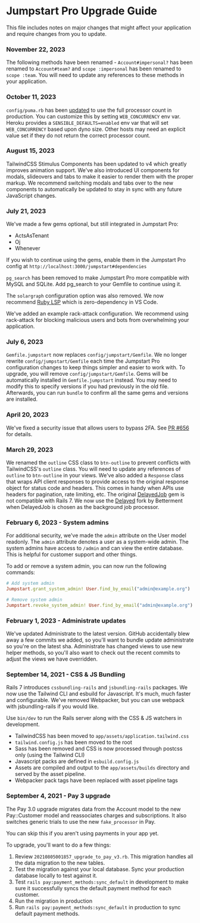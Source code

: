 # Jumpstart Pro Upgrade Guide

This file includes notes on major changes that might affect your application and require changes from you to update.

### November 22, 2023

The following methods have been renamed - `Account#impersonal?` has been renamed to `Account#team?` and `scope :impersonal` has been renamed to `scope :team`. You will need to update any references to these methods in your application.

### October 11, 2023

`config/puma.rb` has been [updated](https://github.com/rails/rails/pull/46838) to use the full processor count in production. You can customize this by setting `WEB_CONCURRENCY` env var. Heroku provides a `SENSIBLE_DEFAULTS=enabled` env var that will set `WEB_CONCURRENCY` based upon dyno size. Other hosts may need an explicit value set if they do not return the correct processor count.

### August 15, 2023

TailwindCSS Stimulus Components has been updated to v4 which greatly improves animation support.
We've also introduced UI components for modals, slideovers and tabs to make it easier to render them with the proper markup. We recommend switching modals and tabs over to the new components to automatically be updated to stay in sync with any future JavaScript changes.

### July 21, 2023

We've made a few gems optional, but still integrated in Jumpstart Pro:

* ActsAsTenant
* Oj
* Whenever

If you wish to continue using the gems, enable them in the Jumpstart Pro config at `http://localhost:3000/jumpstart#dependencies`

`pg_search` has been removed to make Jumpstart Pro more compatible with MySQL and SQLite. Add pg_search to your Gemfile to continue using it.

The `solargraph` configuration option was also removed. We now recommend [Ruby LSP](https://github.com/Shopify/ruby-lsp) which is zero-dependency in VS Code.

We've added an example rack-attack configuration. We recommend using rack-attack for blocking malicious users and bots from overwhelming your application.

### July 6, 2023

`Gemfile.jumpstart` now replaces `config/jumpstart/Gemfile`. We no longer rewrite `config/jumpstart/Gemfile` each time the Jumpstart Pro configuration changes to keep things simpler and easier to work with.
To upgrade, you will remove `config/jumpstart/Gemfile`. Gems will be automatically installed in `Gemfile.jumpstart` instead. You may need to modify this to specify versions if you had previously in the old file.
Afterwards, you can run `bundle` to confirm all the same gems and versions are installed.

### April 20, 2023

We've fixed a security issue that allows users to bypass 2FA. See [PR #656](https://github.com/jumpstart-pro/jumpstart-pro-rails/pull/656) for details.

### March 29, 2023

We renamed the `outline` CSS class to `btn-outline` to prevent conflicts with TailwindCSS's `outline` class. You will need to update any references of `outline` to `btn-outline` in your views.
We've also added a `Response` class that wraps API client responses to provide access to the original response object for status code and headers. This comes in handy when APIs use headers for pagination, rate limiting, etc.
The original [DelayedJob](https://github.com/collectiveidea/delayed_job) gem is not compatible with Rails 7. We now use the [Delayed](https://github.com/betterment/delayed) fork by Betterment when DelayedJob is chosen as the background job processor.

### February 6, 2023 - System admins

For additional security, we've made the `admin` attribute on the User model readonly.
The `admin` attribute denotes a user as a system-wide admin. The system admins have access to `/admin` and can view the entire database. This is helpful for customer support and other things.

To add or remove a system admin, you can now run the following commands:

```ruby
# Add system admin
Jumpstart.grant_system_admin! User.find_by_email("admin@example.org")

# Remove system admin
Jumpstart.revoke_system_admin! User.find_by_email("admin@example.org")
```

### February 1, 2023 - Administrate updates

We've updated Administrate to the latest version. GitHub accidentally blew away a few commits we added, so you'll want to bundle update administrate so you're on the latest sha.
Administrate has changed views to use new helper methods, so you'll also want to check out the recent commits to adjust the views we have overridden.

### September 14, 2021 - CSS & JS Bundling

Rails 7 introduces `cssbundling-rails` and `jsbundling-rails` packages. We now use the Tailwind CLI and esbuild for Javascript. It's much, much faster and configurable.
We've removed Webpacker, but you can use webpack with jsbundling-rails if you would like.

Use `bin/dev` to run the Rails server along with the CSS & JS watchers in development.

* TailwindCSS has been moved to `app/assets/application.tailwind.css`
* `tailwind.config.js` has been moved to the root
* Sass has been removed and CSS is now processed through postcss only (using the Tailwind CLI)
* Javascript packs are defined in `esbuild.config.js`
* Assets are compiled and output to the `app/assets/builds` directory and served by the asset pipeline.
* Webpacker pack tags have been replaced with asset pipeline tags

### September 4, 2021 - Pay 3 upgrade

The Pay 3.0 upgrade migrates data from the Account model to the new Pay::Customer model and reassociates charges and subscriptions. It also switches generic trials to use the new `fake_processor` in Pay.

You can skip this if you aren't using payments in your app yet.

To upgrade, you'll want to do a few things:
1. Review `20210805001857_upgrade_to_pay_v3.rb`. This migration handles all the data migration to the new tables.
2. Test the migration against your local database. Sync your production database locally to test against it.
3. Test `rails pay:payment_methods:sync_default` in development to make sure it successfully syncs the default payment method for each customer.
4. Run the migration in production
5. Run `rails pay:payment_methods:sync_default` in production to sync default payment methods.
